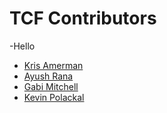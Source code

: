 # TCF Contributors
-Hello

- [Kris Amerman](https://github.com/kris-amerman)
- [Ayush Rana](https://github.com/ayushRana48)
- [Gabi Mitchell](https://github.com/gabimitchell4)
- [Kevin Polackal](https://github.com/kevin-polackal)

